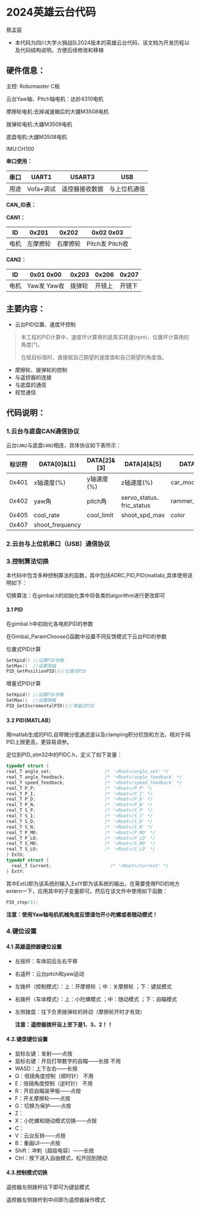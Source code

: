 # 2024英雄云台代码

蔡孟宸

* 本代码为四川大学火锅战队2024版本的英雄云台代码，该文档为开发历程以及代码结构说明，方便后续修改和移植

## 硬件信息：

主控: Robomaster C板

云台Yaw轴、Pitch轴电机：达妙4310电机

摩擦轮电机:去掉减速箱后的大疆M3508电机

拨弹轮电机:大疆M3508电机

底盘电机:大疆M3508电机

IMU:CH100



**串口使用：**

| 串口 | UART1    | USART3  | USB    |
|----|----------|---------|--------|
|用途  | Vofa+调试 | 遥控器接收数据 | 与上位机通信 |

**CAN_ID表：**

**CAN1：**

| ID   | 0x201    | 0x202    | 0x02 0x03       |
| ---- | -------- | -------- | --------------- |
| 电机 | 左摩擦轮 | 右摩擦轮 | Pitch发 Pitch收 |

**CAN2：**

| ID   | 0x01 0x00   | 0x203  | 0x206  | 0x207  |
| ---- | ----------- | ------ | ------ | ------ |
| 电机 | Yaw发 Yaw收 | 拨弹轮 | 开镜上 | 开镜下 |



## 主要内容：

- 云台PID位置、速度环控制

> 本工程的PID计算中，速度环计算用的是真实转速(rpm)，位置环计算用的角度(°)。
>
> 在赋目标值时，直接赋自己期望的速度值和自己期望的角度值。

- 摩擦轮、拨弹轮的控制
- 与遥控器的连接
- 与底盘的通信
- 视觉通信

## 代码说明：

### 1.云台与底盘CAN通信协议

云台`CAN2`与底盘`CAN2`相连，具体协议如下表所示：

| 标识符   | DATA[0]&[1] | DATA[2]&[3] | DATA[4]&[5] | DATA[6] | DATA[7] |
|-------|-------------|-------------|-------------|-------------|---------|
| 0x401 | x轴速度(%)     | y轴速度(%)     | z轴速度(%)     | car_mode | is_aimbot |
| 0x402 | yaw角        | pitch角      | servo_status、fric_status | rammer_status | redraw_status |
| 0x405 | cool_rate       | cool_limit  | shoot_spd_max  |  color |     smallOrBig  |
| 0x407 | shoot_frequency |             |             |             |         |

### 2.云台与上位机串口（USB）通信协议



### 3.控制算法切换

本代码中包含多种控制算法的函数，其中包括ADRC,PID,PID(matlab),具体使用说明如下：

切换算法：在gimbal.h的初始化类中将各类的algorithm进行更改即可

#### 3.1 PID

在gimbal.h中初始化各电机PID的参数

在Gimbal_ParamChoose()函数中设置不同反馈模式下云台PID的参数

位置式PID计算

```c++
SetKpid() //设置PID参数
SetMax()  //设置限幅
PID_GetPositionPID()//位置式PID
```

增量式PID计算

```c++
SetKpid() //设置PID参数
SetMax()  //设置限幅
PID_GetIncrementalPID()//增量式PID
```

#### 3.2 PID(MATLAB）

用matlab生成的PID,自带微分低通滤波以及clamping积分抗饱和方法，相对于纯PID上限更高，更容易调参。

定位到PID_stm32中的PIDC.h，定义了如下变量：

```c
typedef struct {
real_T angle_set;                    /* '<Root>/angle_set' */
real_T angle_feedback;               /* '<Root>/angle_feedback' */
real_T speed_feedback;               /* '<Root>/speed_feedback' */
real_T P_P;                          /* '<Root>/P_P' */
real_T P_I;                          /* '<Root>/P_I' */
real_T P_D;                          /* '<Root>/P_D' */
real_T P_N;                          /* '<Root>/P_N' */
real_T S_P;                          /* '<Root>/S_P' */
real_T S_I;                          /* '<Root>/S_I' */
real_T S_D;                          /* '<Root>/S_D' */
real_T S_N;                          /* '<Root>/S_N' */
real_T P_MO;                         /* '<Root>/P_MO' */
real_T P_LO;                         /* '<Root>/P_LO' */
real_T S_MO;                         /* '<Root>/S_MO' */
real_T S_LO;                         /* '<Root>/S_LO' */
} ExtU;
typedef struct {
  real_T Current;                      /* '<Root>/Current' */
} ExtY;
```

其中ExtU即为该系统的输入,ExtY即为该系统的输出，在需要使用PID的地方extern一下，应用其中的子变量即可。然后在该文件中使用如下函数：

```c
PID_step(1);
```



**注意：使用Yaw轴电机机械角度反馈请勿开小陀螺或者随动模式！**

### 4.键位设置

#### 4.1.英雄遥控器键位设置

- 左摇杆：车体前后左右平移

- 右遥杆：云台pitch和yaw运动

- 左拨杆（控制模式）：上：开摩擦轮     ；中：关摩擦轮    ；下：键鼠模式 

- 右拨杆（车体模式）：上：小陀螺模式 ；中：随动模式    ；下：自瞄模式

- 左侧拨盘：往下负责拨弹轮的转动（摩擦轮开时才有效）

  **注意：遥控器拨杆自上至下是1、3、2！！**

#### 4.2.键盘键位设置

* 鼠标左键：发射——点按
* 鼠标右键：开启打带数字的自瞄——长按 不用
* WASD：上下左右——长按
* Q：倍镜角度控制（顺时针） 不用
* E：倍镜角度控制（逆时针） 不用
* R：开启自瞄装甲板——点按
* F：开关摩擦轮——点按
* G：切换为保护——点按
* Z：
* X：小陀螺和随动模式切换——点按
* C：
* V：云台反转——点按
* B：重画UI——点按
* Shift：冲刺（超级电容）——长按
* Ctrl：按下进入自由模式，松开回到随动



#### 4.3.控制模式切换

遥控器左侧拨杆往下即可为键鼠模式

遥控器左侧拨杆到中间即为遥控器操作模式
